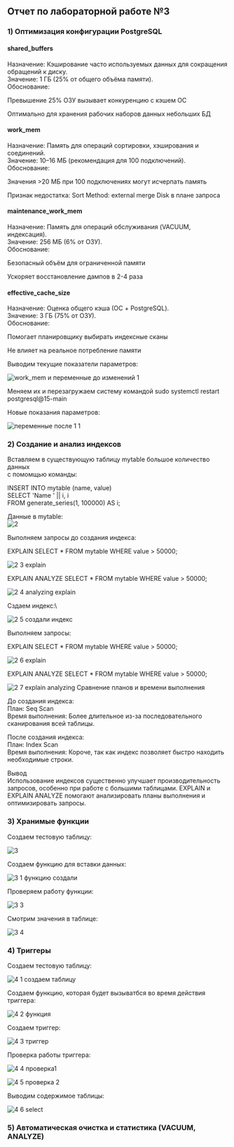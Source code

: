 ## Отчет по лабораторной работе №3

### 1) Оптимизация конфигурации PostgreSQL 

#### shared_buffers 
Назначение: Кэширование часто используемых данных для сокращения обращений к диску.\
Значение: 1 ГБ (25% от общего объёма памяти).\
Обоснование:

Превышение 25% ОЗУ вызывает конкуренцию с кэшем ОС

Оптимально для хранения рабочих наборов данных небольших БД

#### work_mem
Назначение: Память для операций сортировки, хэширования и соединений.\
Значение: 10–16 МБ (рекомендация для 100 подключений).\
Обоснование:

Значения >20 МБ при 100 подключениях могут исчерпать память

Признак недостатка: Sort Method: external merge Disk в плане запроса

#### maintenance_work_mem
Назначение: Память для операций обслуживания (VACUUM, индексация).\
Значение: 256 МБ (6% от ОЗУ).\
Обоснование:

Безопасный объём для ограниченной памяти

Ускоряет восстановление дампов в 2-4 раза

#### effective_cache_size
Назначение: Оценка общего кэша (ОС + PostgreSQL).\
Значение: 3 ГБ (75% от ОЗУ).\
Обоснование:

Помогает планировщику выбирать индексные сканы

Не влияет на реальное потребление памяти


Выводим текущие показатели параметров:

![work_mem и переменные до изменений 1](https://github.com/user-attachments/assets/aa460e85-8d72-4618-9f1c-42119fc92459)

Меняем их и перезагружаем систему командой sudo systemctl restart postgresql@15-main

Новые показания параметров:

![переменные после 1 1](https://github.com/user-attachments/assets/0fdd4c05-2179-48ad-a6e8-876270dd0e4f)



### 2) Создание и анализ индексов

Вставляем в существующую таблицу mytable большое количество данных\
с помомщью команды:

INSERT INTO mytable (name, value)\
SELECT 'Name ' || i, i\
FROM generate_series(1, 100000) AS i;

Данные в mytable:\
![2](https://github.com/user-attachments/assets/87b5e3a0-111a-46c2-81e0-cacf5b435181)

Выполняем запросы до создания индекса:

EXPLAIN SELECT * FROM mytable WHERE value > 50000;

![2 3 explain](https://github.com/user-attachments/assets/14a286b1-1224-4666-b0d5-b71a7c8e98b0)

EXPLAIN ANALYZE SELECT * FROM mytable WHERE value > 50000;

![2 4 analyzing explain](https://github.com/user-attachments/assets/5f9ed4b8-919f-4a2d-83fb-57780c5b825b)

Сздаем индекс:\

![2 5 создали индекс](https://github.com/user-attachments/assets/ebf4933f-b227-4267-be7a-3ea828c1e2c7)

Выполняем запросы:

EXPLAIN SELECT * FROM mytable WHERE value > 50000;

![2 6 explain](https://github.com/user-attachments/assets/1a6ba6ef-7cdb-4f25-bacb-bdb907c80ecd)

EXPLAIN ANALYZE SELECT * FROM mytable WHERE value > 50000;

![2 7 explain analyzing](https://github.com/user-attachments/assets/f6f5cd57-6240-4833-88a3-dbda19c381ac)
Сравнение планов и времени выполнения

До создания индекса:\
План: Seq Scan\
Время выполнения: Более длительное из-за последовательного сканирования всей таблицы.

После создания индекса:\
План: Index Scan\
Время выполнения: Короче, так как индекс позволяет быстро находить необходимые строки.

Вывод\
Использование индексов существенно улучшает производительность запросов, особенно при работе с большими таблицами. EXPLAIN и EXPLAIN ANALYZE помогают анализировать планы выполнения и оптимизировать запросы.



### 3) Хранимые функции 

Создаем тестовую таблицу:

![3](https://github.com/user-attachments/assets/d208032d-f472-45ad-a351-2a64a1a85be6)

Создаем функцию для вставки данных:

![3 1 функцию создали](https://github.com/user-attachments/assets/77f60c53-9278-4378-8e47-d1fb20d36ba8)

Проверяем работу функции:

![3 3](https://github.com/user-attachments/assets/2ec3f087-04e5-4073-a242-006eea3ccbe8)

Смотрим значения в таблице:

![3 4](https://github.com/user-attachments/assets/8912fa8b-cbd2-43ce-a94c-aa9ef1ebf75d)



### 4) Триггеры

Создаем тестовую таблицу:

![4 1 создаем таблицу](https://github.com/user-attachments/assets/2a839642-67e8-40c6-8e46-cd835388b2b2)

Создаем функцию, которая будет вызыватбся во время действия триггера:

![4 2 функция](https://github.com/user-attachments/assets/fb5f0c7a-2f2f-4cfb-b8eb-f0e097c71647)

Создаем триггер:

![4 3 триггер](https://github.com/user-attachments/assets/1e528535-2538-41b4-9b90-4db920ce4547)

Проверка работы триггера:

![4 4 проверка1](https://github.com/user-attachments/assets/2f625913-e4b1-45a7-a8a6-ca12ea2e2d35)

![4 5 проверка 2 ](https://github.com/user-attachments/assets/c0b07b1a-6a72-46cc-951b-f848b99beae8)

Выводим содержимое таблицы:

![4 6 select](https://github.com/user-attachments/assets/4d40d9eb-6743-45a0-9e91-c458dc3a0917)



### 5) Автоматическая очистка и статистика (VACUUM, ANALYZE) 



